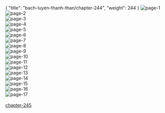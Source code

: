 { "title": "bach-luyen-thanh-than/chapter-244", "weight": 244 }
<img src="bach-luyen-thanh-than_0244_01-ded0072290fdb1a1c895b4995de70ad4.webp" alt="page-1" origin="http://1.bp.blogspot.com/-Bizehzt0MCw/WyxrByPTDiI/AAAAAAAADPw/GLp7h4Tw5142HJ0BR-kNczc2WeeRvQCkgCLcBGAs/s1600/1.jpg?imgmax=0"><br/>
<img src="bach-luyen-thanh-than_0244_02-2ecf655e4939828c98335903dd6ed6c5.webp" alt="page-2" origin="http://1.bp.blogspot.com/-1Jr5SvXl32I/WyxrEur5C9I/AAAAAAAADQQ/DyqaJmyWJDMOOf_T9iYXOka_czUfLHGfgCLcBGAs/s1600/2.jpg?imgmax=0"><br/>
<img src="bach-luyen-thanh-than_0244_03-5da2f8bea711db51944b88354981c57b.webp" alt="page-3" origin="http://1.bp.blogspot.com/-KX9sKr3Dw8E/WyxrErv_hPI/AAAAAAAADQM/gXjSxVjN1I09hBRjHUNGaI4PRYRGwFqjgCLcBGAs/s1600/3.jpg?imgmax=0"><br/>
<img src="bach-luyen-thanh-than_0244_04-13bc899cbb8d3b8ea7dbcf90457112a3.webp" alt="page-4" origin="http://1.bp.blogspot.com/-LwXX5Tihzmc/WyxrFGpFOtI/AAAAAAAADQU/A0G6Ixmf4QkDapEN2hO34fwKyy00zVDFACLcBGAs/s1600/4.jpg?imgmax=0"><br/>
<img src="bach-luyen-thanh-than_0244_05-4ea3f473d4e5d70299cc8cc55c426ffb.webp" alt="page-5" origin="http://1.bp.blogspot.com/-sEe1Vm93Tb8/WyxrFoUHNzI/AAAAAAAADQY/STs6KCnlJt8NIV3_OGv4vY3_-VikR0AwwCLcBGAs/s1600/5.jpg?imgmax=0"><br/>
<img src="bach-luyen-thanh-than_0244_06-c4aae4095751d8064e1f1c719d2a4021.webp" alt="page-6" origin="http://1.bp.blogspot.com/-AD2wWOrNJAI/WyxrF1ndyBI/AAAAAAAADQc/MOGZhsZIae82G5pFp52ig6-fdU8jNpVDACLcBGAs/s1600/6.jpg?imgmax=0"><br/>
<img src="bach-luyen-thanh-than_0244_07-fa7d0ab531f79398da20ae3608530a79.webp" alt="page-7" origin="http://1.bp.blogspot.com/-6cuPSomhxmU/WyxrGL07phI/AAAAAAAADQg/b-PODBp_dKUcklWhIXXzEYmkNYT0DECtwCLcBGAs/s1600/7.jpg?imgmax=0"><br/>
<img src="bach-luyen-thanh-than_0244_08-5e6c7903ff7a64cdb3832c5f84021b91.webp" alt="page-8" origin="http://1.bp.blogspot.com/-gG6wuo2kttc/WyxrGncXKII/AAAAAAAADQk/CB2pCL_jUN4CRQ3r4JrKZWl4aUugFsxuQCLcBGAs/s1600/8.jpg?imgmax=0"><br/>
<img src="bach-luyen-thanh-than_0244_09-c053bbe428377ef36741fa9257bb584e.webp" alt="page-9" origin="http://1.bp.blogspot.com/-Ucq6RCokdWw/WyxrGo3I8RI/AAAAAAAADQo/0nrLz4o2dm82uXqq-85yqA2k3fMKOUqTwCLcBGAs/s1600/9.jpg?imgmax=0"><br/>
<img src="bach-luyen-thanh-than_0244_10-b1ad0798474761a7f411700c115d1b21.webp" alt="page-10" origin="http://1.bp.blogspot.com/-nMJWrZinnnQ/WyxrBnCtivI/AAAAAAAADPs/Gj1AWQUR_zUFjL54dvgoKwBbysL8uOKLACLcBGAs/s1600/10.jpg?imgmax=0"><br/>
<img src="bach-luyen-thanh-than_0244_11-f267cf65a9db4567e712388aecdd5cea.webp" alt="page-11" origin="http://1.bp.blogspot.com/-OTYhUyYQSDw/WyxrBuyXuqI/AAAAAAAADPo/uLAAB9x80Y86QdmXVhKUWiHczfbgBxvtgCLcBGAs/s1600/11.jpg?imgmax=0"><br/>
<img src="bach-luyen-thanh-than_0244_12-72c27eadc47a5f8fafa8ea85411441a1.webp" alt="page-12" origin="http://1.bp.blogspot.com/-LehKGzB7cyY/WyxrCqLA_AI/AAAAAAAADP0/7rttLL-bIAIPil372snSlSXS9ifqEJ7iQCLcBGAs/s1600/12.jpg?imgmax=0"><br/>
<img src="bach-luyen-thanh-than_0244_13-fc99cbc6d6f395c3480243c3210fb46a.webp" alt="page-13" origin="http://1.bp.blogspot.com/-EPjxnflY9rs/WyxrCkCl5qI/AAAAAAAADP4/pOkjbzJVsuwqmsE_64b8cqGi4hTTcIN4ACLcBGAs/s1600/13.jpg?imgmax=0"><br/>
<img src="bach-luyen-thanh-than_0244_14-15819e1d527c174db593ccf575011d6e.webp" alt="page-14" origin="http://1.bp.blogspot.com/-E2IyLvsbol4/WyxrDMb1YbI/AAAAAAAADP8/MIbWiyQeuUgaWoaPM07GSXqOcJjQXAhGwCLcBGAs/s1600/14.jpg?imgmax=0"><br/>
<img src="bach-luyen-thanh-than_0244_15-785097de5fbc0fa8470bb9376769a6c0.webp" alt="page-15" origin="http://1.bp.blogspot.com/-iSidHP4iS5k/WyxrDSurGUI/AAAAAAAADQA/NGMtOZ_OT9wDX6iXoM7y0a31OobXUjB8QCLcBGAs/s1600/15.jpg?imgmax=0"><br/>
<img src="bach-luyen-thanh-than_0244_16-8e4945e3fcb12fb35352256ec7951052.webp" alt="page-16" origin="http://1.bp.blogspot.com/-nEEpE-s1Hcc/WyxrDy2GAOI/AAAAAAAADQE/F6wS3uXkrLozs1MG5HoaxU5PhbE-syIZQCLcBGAs/s1600/16.jpg?imgmax=0"><br/>
<img src="bach-luyen-thanh-than_0244_17-fee5d9d368981235edfdd37525d81822.webp" alt="page-17" origin="http://1.bp.blogspot.com/-EVB3MlaAVW8/WyxrEHF4g7I/AAAAAAAADQI/Nt28jmPEJRgAlwfL7hQkqMgBitTCGSQiACLcBGAs/s1600/17.jpg?imgmax=0"><br/>
<br/><a class="nextchap" href="/bach-luyen-thanh-than/chapter-245">chapter-245</a>
